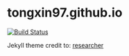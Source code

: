 # tongxin97.github.io
[![Build Status](https://travis-ci.com/tongxin97/tongxin97.github.io.svg?branch=master)](https://travis-ci.com/tongxin97/tongxin97.github.io)

Jekyll theme credit to: [researcher](https://github.com/ankitsultana/researcher)
